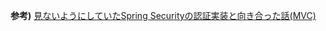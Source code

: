 **参考)** [見ないようにしていたSpring Securityの認証実装と向き合った話(MVC)](https://zenn.dev/jy8752/articles/1a00cc7b077a2e)
